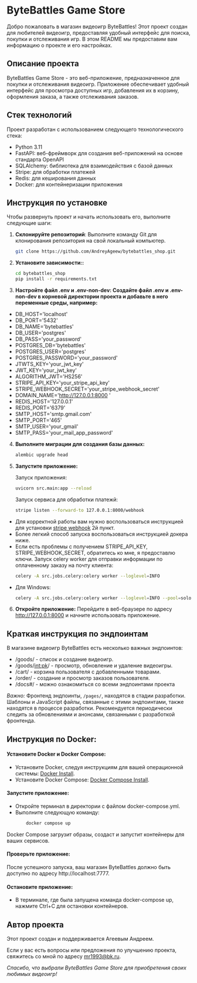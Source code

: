 # ByteBattles Game Store


Добро пожаловать в магазин видеоигр ByteBattles! 
Этот проект создан для любителей видеоигр, предоставляя удобный интерфейс для поиска, покупки и отслеживания игр. 
В этом README мы предоставим вам информацию о проекте и его настройках.

## Описание проекта

ByteBattles Game Store - это веб-приложение, предназначенное для покупки и отслеживания видеоигр. Приложение обеспечивает удобный интерфейс для просмотра доступных игр, добавления их в корзину, оформления заказа, а также отслеживания заказов.

## Стек технологий

Проект разработан с использованием следующего технологического стека:

- Python 3.11
- FastAPI: веб-фреймворк для создания веб-приложений на основе стандарта OpenAPI
- SQLAlchemy: библиотека для взаимодействия с базой данных
- Stripe: для обработки платежей
- Redis: для кеширования данных
- Docker: для контейнеризации приложения


## Инструкция по установке

Чтобы развернуть проект и начать использовать его, выполните следующие шаги:

1. **Склонируйте репозиторий**: Выполните команду Git для клонирования репозитория на свой локальный компьютер.

   ```bash
   git clone https://github.com/AndreyAgeew/bytebattles_shop.git
2. **Установите зависимости::**

   ```bash
   cd bytebattles_shop
   pip install -r requirements.txt

3. **Настройте файл .env и .env-non-dev: Создайте файл .env и .env-non-dev в корневой директории проекта и добавьте в
   него переменные среды, например:**

- DB_HOST='localhost'
- DB_PORT='5432'
- DB_NAME='bytebattles'
- DB_USER='postgres'
- DB_PASS='your_password'
- POSTGRES_DB='bytebattles'
- POSTGRES_USER='postgres'
- POSTGRES_PASSWORD='your_password'
- JTWTS_KEY='your_jwt_key'
- JWT_KEY='your_jwt_key'
- ALGORITHM_JWT='HS256'
- STRIPE_API_KEY='your_stripe_api_key'
- STRIPE_WEBHOOK_SECRET='your_stripe_webhook_secret'
- DOMAIN_NAME='http://127.0.0.1:8000 '
- REDIS_HOST='127.0.0.1'
- REDIS_PORT='6379'
- SMTP_HOST='smtp.gmail.com'
- SMTP_PORT='465'
- SMTP_USER='your_gmail'
- SMTP_PASS='your_mail_app_password'

4. **Выполните миграции для создания базы данных:**
    
   ```bash
   alembic upgrade head
5. **Запустите приложение:**
    
    Запуск приложения:
   ```bash
   uvicorn src.main:app --reload
   ```
    Запуск сервиса для обработки платежй:
    ```bash
    stripe listen --forward-to 127.0.0.1:8000/webhook
    ```
- Для корректной работы вам нужно воспользоваться инструкцией для установки [stripe webhook](https://stripe.com/docs/payments/handling-payment-events) 2й пункт. 
- Более легкий способ запуска воспользоваться инструкцией докера ниже.
- Если есть проблемы с получением STRIPE_API_KEY, STRIPE_WEBHOOK_SECRET, обратитесь ко мне, я предоставлю ключи.
    Запуск celery worker для отправки информации по оплаченному заказу на почту клиента:
    ```bash
    celery -A src.jobs.celery:celery worker --loglevel=INFO
    ```
- Для Windows:
    ```bash
    celery -A src.jobs.celery:celery worker --loglevel=INFO --pool=solo
  
6. **Откройте приложение:** Перейдите в веб-браузере по адресу http://127.0.0.1:8000 и начните использовать приложение.

## Краткая инструкция по эндпоинтам

В магазине видеоигр ByteBattles есть несколько важных эндпоинтов:
* /goods/ - список и создание видеоигр.
* /goods/<int:pk>/ - просмотр, обновление и удаление видеоигры.
* /cart/ - корзина пользователя с добавленными товарами.
* /order/ - создание и просмотр заказов пользователя.
* /docs#/ - можно ознакомиться со всеми эндпоинтами проекта

*Важно:* Фронтенд эндпоинты, `/pages/`, находятся в стадии разработки. Шаблоны и JavaScript файлы, связанные с этими эндпоинтами, также находятся в процессе разработки. Рекомендуется периодически следить за обновлениями и анонсами, связанными с разработкой фронтенда.

## Инструкция по Docker:

#### Установите Docker и Docker Compose:

* Установите Docker, следуя инструкциям для вашей операционной
  системы: [Docker Install](https://docs.docker.com/get-docker/).
* Установите Docker Compose: [Docker Compose Install](https://docs.docker.com/compose/install/).

#### Запустите приложение:

* Откройте терминал в директории с файлом docker-compose.yml.
* Выполните следующую команду:
    ```bash
        docker compose up

Docker Compose загрузит образы, создаст и запустит контейнеры для ваших сервисов.

#### Проверьте приложение:

После успешного запуска, ваш магазин ByteBattles должно быть доступно по адресу http://localhost:7777.

#### Остановите приложение:

* В терминале, где была запущена команда docker-compose up, нажмите Ctrl+C для остановки контейнеров.

## Автор проекта
Этот проект создан и поддерживается Агеевым Андреем.

Если у вас есть вопросы или предложения по улучшению проекта, свяжитесь со мной по адресу mr1993@bk.ru.

<em>Спасибо, что выбрали ByteBattles Game Store для приобретения своих любимых видеоигр!</em>

